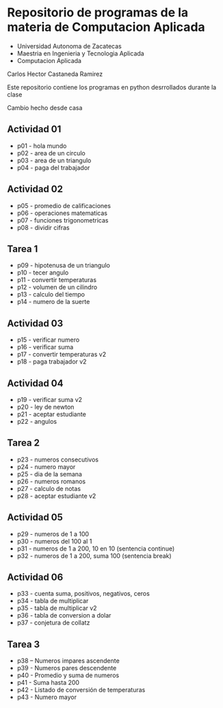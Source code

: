 # Repositorio de programas de la materia de Computacion Aplicada

- Universidad Autonoma de Zacatecas
- Maestria en Ingenieria y Tecnologia Aplicada
- Computacion Aplicada

Carlos Hector Castaneda Ramirez

Este repositorio contiene los programas en python desrrollados durante la clase

Cambio hecho desde casa 

## Actividad 01
- p01 - hola mundo
- p02 - area de un circulo
- p03 - area de un triangulo
- p04 - paga del trabajador

## Actividad 02
- p05 - promedio de calificaciones
- p06 - operaciones matematicas
- p07 - funciones trigonometricas
- p08 - dividir cifras

## Tarea 1
- p09 - hipotenusa de un triangulo
- p10 - tecer angulo 
- p11 - convertir temperaturas
- p12 - volumen de un cilindro
- p13 - calculo del tiempo
- p14 - numero de la suerte

## Actividad 03
- p15 - verificar numero
- p16 - verificar suma
- p17 - convertir temperaturas v2
- p18 - paga trabajador v2

## Actividad 04
- p19 - verificar suma v2
- p20 - ley de newton
- p21 - aceptar estudiante
- p22 - angulos

## Tarea 2
- p23 - numeros consecutivos
- p24 - numero mayor
- p25 - dia de la semana
- p26 - numeros romanos
- p27 - calculo de notas
- p28 - aceptar estudiante v2

## Actividad 05
- p29 - numeros de 1 a 100
- p30 - numeros del 100 al 1
- p31 - numeros de 1 a 200, 10 en 10 (sentencia continue)
- p32 - numeros de 1 a 200, suma 100 (sentencia break)

## Actividad 06
- p33 - cuenta suma, positivos, negativos, ceros
- p34 - tabla de multiplicar
- p35 - tabla de multiplicar v2
- p36 - tabla de conversion a dolar
- p37 - conjetura de collatz

## Tarea 3
- p38 – Numeros impares ascendente
- p39 - Numeros pares descendente
- p40 - Promedio y suma de numeros
- p41 - Suma hasta 200
- p42 - Listado de conversión de temperaturas
- p43 - Numero mayor
